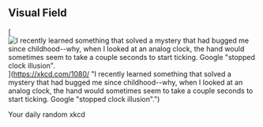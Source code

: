 ## Visual Field
[![I recently learned something that solved a mystery that had bugged me since childhood--why, when I looked at an analog clock, the hand would sometimes seem to take a couple seconds to start ticking. Google "stopped clock illusion".](https://imgs.xkcd.com/comics/visual_field.png)](https://xkcd.com/1080/ "I recently learned something that solved a mystery that had bugged me since childhood--why, when I looked at an analog clock, the hand would sometimes seem to take a couple seconds to start ticking. Google "stopped clock illusion".")

Your daily random xkcd
